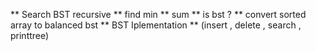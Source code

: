 ** Search BST recursive 
** find min
** sum
** is bst ?
** convert sorted array to balanced bst
** BST Iplementation 
** (insert , delete , search , printtree)

